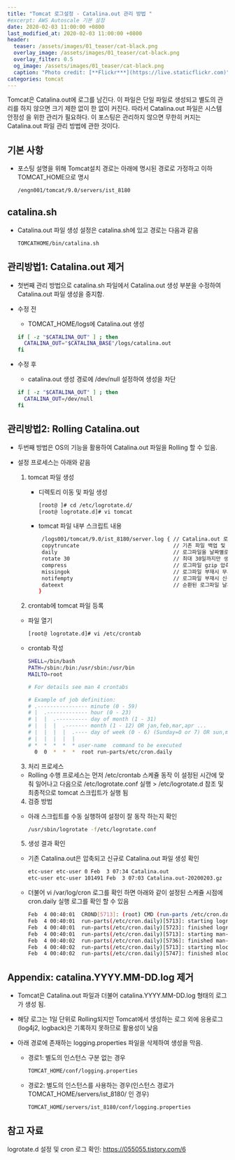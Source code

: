 ```yaml
---
title: "Tomcat 로그설정 - Catalina.out 관리 방법 "
#excerpt: AWS Autoscale 기본 설정  
date: 2020-02-03 11:00:00 +0800
last_modified_at: 2020-02-03 11:00:00 +0800
header:
  teaser: /assets/images/01_teaser/cat-black.png
  overlay_image: /assets/images/01_teaser/cat-black.png
  overlay_filter: 0.5
  og_image: /assets/images/01_teaser/cat-black.png
  caption: "Photo credit: [**Flickr***](https://live.staticflickr.com)"
categories: tomcat  
---
```


Tomcat은 Catalina.out에 로그를 남긴다. 이 파일은 단일 파일로 생성되고 
별도의 관리를 하지 않으면 크기 제한 없이 한 없이 커진다. 따라서 Catalina.out 파일은 시스템 안정성
을 위한 관리가 필요하다. 이 포스팅은 관리하지 않으면 무한히 커지는 Catalina.out 파일 관리 방법에 관한 것이다. <p>

## 기본 사항
- 포스팅 설명을 위해 Tomcat설치 경로는 아래에 명시된 경로로 가정하고 이하 TOMCAT_HOME으로 명시
  ```sh
  /engn001/tomcat/9.0/servers/ist_8180
  ```
  
## catalina.sh
- Catalina.out 파일 생성 설정은 catalina.sh에 있고 경로는 다음과 같음
  ```sh
  TOMCATHOME/bin/catalina.sh
  ```
  
## 관리방법1: Catalina.out 제거
- 첫번째 관리 방법으로 catalina.sh 파일에서 Catalina.out 생성 부분을 수정하여 Catalina.out 파일 생성을 중지함.
- 수정 전
   - TOMCAT_HOME/logs에 Catalina.out 생성  
    ```sh
    if [ -z "$CATALINA_OUT" ] ; then
      CATALINA_OUT="$CATALINA_BASE"/logs/catalina.out
    fi
    ```
  
- 수정 후
   - catalina.out 생성 경로에 /dev/null 설정하여 생성을 차단
    ```sh
    if [ -z "$CATALINA_OUT" ] ; then
      CATALINA_OUT=/dev/null
    fi
    ```
  
## 관리방법2: Rolling Catalina.out
- 두번째 방법은 OS의 기능을 활용하여 Catalina.out 파일을 Rolling 할 수 있음.
- 설정 프로세스는 아래와 같음

  1. tomcat 파일 생성
    
      - 디렉토리 이동 및 파일 생성
    
        ```sh
        [root@ ]# cd /etc/logrotate.d/
        [root@ logrotate.d]# vi tomcat
        ```
    
      - tomcat 파일 내부 스크립트 내용
    
        ```sh
         /logs001/tomcat/9.0/ist_8180/server.log { // Catalina.out 로그파일 경로
         copytruncate                              // 기존 파일 백업 및 삭제
         daily                                     // 로그파일을 날짜별로 Rolling
         rotate 30                                 // 최대 30일까지만 생성
         compress                                  // 로그파일 gzip 압축
         missingok                                 // 로그파일 부재시 무시함
         notifempty                                // 로그파일 부재시 신규 생성 하지 않음
         dateext                                   // 순환된 로그파일 날짜 확장자
        }
        ```

  2. crontab에 tomcat 파일 등록

    - 파일 열기
        ```sh
        [root@ logrotate.d]# vi /etc/crontab
        ```
    
    - crontab 작성
    
        ```sh
        SHELL=/bin/bash
        PATH=/sbin:/bin:/usr/sbin:/usr/bin
        MAILTO=root
        
        # For details see man 4 crontabs
        
        # Example of job definition:
        # .---------------- minute (0 - 59)
        # |  .------------- hour (0 - 23)
        # |  |  .---------- day of month (1 - 31)
        # |  |  |  .------- month (1 - 12) OR jan,feb,mar,apr ...
        # |  |  |  |  .---- day of week (0 - 6) (Sunday=0 or 7) OR sun,mon,tue,wed,thu,fri,sat
        # |  |  |  |  |
        # *  *  *  *  * user-name  command to be executed
          0  0  *  *  *  root run-parts/etc/cron.daily
        ```

  3. 처리 프로세스
    - Rolling 수행 프로세스는 먼저 /etc/crontab 스케쥴 동작 이 설정된 시간에 맞춰 일어나고 다음으로
     /etc/logrotate.conf 실행 > /etc/logrotate.d 참조 및 최종적으로 tomcat 스크립트가 실행 됨
    
  4. 검증 방법
    - 아래 스크립트를 수동 실행하여 설정이 잘 동작 하는지 확인
    
        ```sh
        /usr/sbin/logrotate -f/etc/logrotate.conf
        ```
    
  5. 생성 결과 확인
    - 기존 Catalina.out은 압축되고 신규로 Catalina.out 파일 생성 확인
    
        ```sh
        etc-user etc-user 0 Feb  3 07:34 Catalina.out
        etc-user etc-user 101491 Feb  3 07:03 Catalina.out-20200203.gz
        ```
    
    - 더불어 vi /var/log/cron 로그를 확인 하면 아래와 같이 설정된 스케쥴 시점에 cron.daily 실행 로그를
      확인 할 수 있음
      
        ```sh
        Feb  4 00:40:01  CROND[5713]: (root) CMD (run-parts /etc/cron.daily)
        Feb  4 00:40:01  run-parts(/etc/cron.daily)[5713]: starting logrotate
        Feb  4 00:40:01  run-parts(/etc/cron.daily)[5723]: finished logrotate
        Feb  4 00:40:01  run-parts(/etc/cron.daily)[5713]: starting man-db.cron
        Feb  4 00:40:02  run-parts(/etc/cron.daily)[5736]: finished man-db.cron
        Feb  4 00:40:02  run-parts(/etc/cron.daily)[5713]: starting mlocate
        Feb  4 00:40:02  run-parts(/etc/cron.daily)[5747]: finished mlocate
        ```

## Appendix: catalina.YYYY.MM-DD.log 제거
- Tomcat은 Catalina.out 파일과 더불어 catalina.YYYY.MM-DD.log 형태의 로그가 생성 됨.
- 해당 로그는 1일 단위로 Rolling되지만 Tomcat에서 생성하는 로그 외에 응용로그(log4j2, logback)은 
기록하지 못하므로 활용성이 낮음
- 아래 경로에 존재하는 logging.properties 파일을 삭제하여 생성을 막음.

  - 경로1: 별도의 인스턴스 구분 없는 경우

    ```sh
    TOMCAT_HOME/conf/logging.properties
    ```

  - 경로2: 별도의 인스턴스를 사용하는 경우(인스턴스 경로가 TOMCAT_HOME/servers/ist_8180/ 인 경우)
    
    ```sh
    TOMCAT_HOME/servers/ist_8180/conf/logging.properties
    ```

## 참고 자료

logrotate.d 설정 및 cron 로그 확인: https://055055.tistory.com/6
